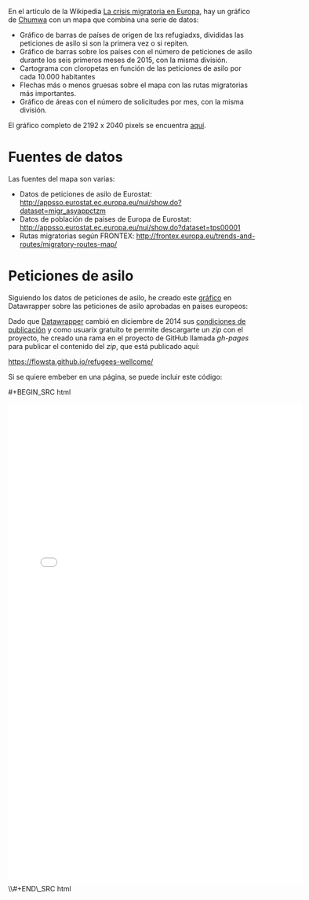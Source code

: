 En el artículo de la Wikipedia [La crisis migratoria en Europa](https://es.wikipedia.org/wiki/Crisis_migratoria_en_Europa), hay un gráfico de [Chumwa](https://de.wikipedia.org/wiki/User:Chumwa) con un mapa que combina una serie de datos:

-   Gráfico de barras de países de origen de lxs refugiadxs, divididas las peticiones de asilo si son la primera vez o si repiten.
-   Gráfico de barras sobre los países con el número de peticiones de asilo durante los seis primeros meses de 2015, con la misma división.
-   Cartograma con cloropetas en función de las peticiones de asilo por cada 10.000 habitantes
-   Flechas más o menos gruesas sobre el mapa con las rutas migratorias más importantes.
-   Gráfico de áreas con el número de solicitudes por mes, con la misma división.

El gráfico completo de 2192 x 2040 pixels se encuentra [aquí](https://upload.wikimedia.org/wikipedia/commons/8/80/Map_of_the_European_Migrant_Crisis_2015.png).

# Fuentes de datos

Las fuentes del mapa son varias:

-   Datos de peticiones de asilo de Eurostat: <http://appsso.eurostat.ec.europa.eu/nui/show.do?dataset=migr_asyappctzm>
-   Datos de población de países de Europa de Eurostat: <http://appsso.eurostat.ec.europa.eu/nui/show.do?dataset=tps00001>
-   Rutas migratorias según FRONTEX: <http://frontex.europa.eu/trends-and-routes/migratory-routes-map/>

# Peticiones de asilo

Siguiendo los datos de peticiones de asilo, he creado este [gráfico](https://flowsta.github.io/refugees-wellcome/) en Datawrapper sobre las peticiones de asilo aprobadas en países europeos:

Dado que [Datawrapper](https://datawrapper.de) cambió en diciembre de 2014 sus [condiciones de publicación](http://blog.datawrapper.de/2014/new-usage-guidelines-for-datawrapper/) y como usuarix gratuito te permite descargarte un *zip* con el proyecto, he creado una rama en el proyecto de GitHub llamada *gh-pages* para publicar el contenido del *zip*, que está publicado aquí:

<https://flowsta.github.io/refugees-wellcome/>

Si se quiere embeber en una página, se puede incluir este código:

\#+BEGIN\_SRC html
<iframe src="<https://flowsta.github.io/refugees-wellcome/>" width="600" height="980" frameborder="0" allowfullscreen="allowfullscreen">iframe</iframe>
\\#+END\_SRC html
